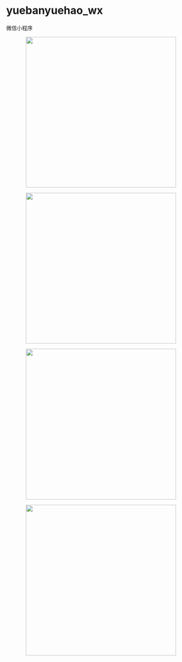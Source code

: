 # yuebanyuehao_wx
微信小程序




<p align="center">
    <img width="400" src="https://github.com/wangpeng1478/yuebanyuehao_wx/blob/master/gitimg/1.png">
</p>


<p align="center">
    <img width="400" src="https://github.com/wangpeng1478/yuebanyuehao_wx/blob/master/gitimg/2.png">
</p>

<p align="center">
    <img width="400" src="https://github.com/wangpeng1478/yuebanyuehao_wx/blob/master/gitimg/3.png">
</p>

<p align="center">
    <img width="400" src="https://github.com/wangpeng1478/yuebanyuehao_wx/blob/master/gitimg/4.png">
</p>



